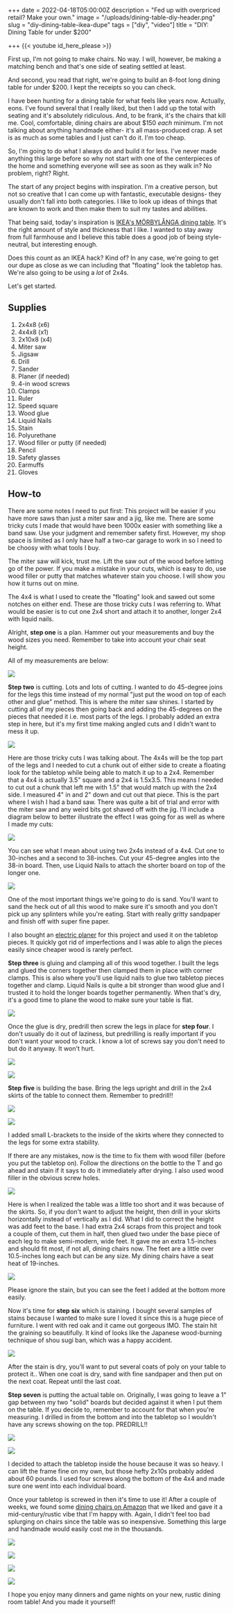 +++
date = 2022-04-18T05:00:00Z
description = "Fed up with overpriced retail? Make your own."
image = "/uploads/dining-table-diy-header.png"
slug = "diy-dining-table-ikea-dupe"
tags = ["diy", "video"]
title = "DIY: Dining Table for under $200"

+++
{{< youtube id_here_please >}}

First up, I'm not going to make chairs. No way. I will, however, be making a matching bench and that's one side of seating settled at least.

And second, you read that right, we're going to build an 8-foot long dining table for under $200. I kept the receipts so you can check.

I have been hunting for a dining table for what feels like years now. Actually, eons. I've found several that I really liked, but then I add up the total with seating and it's absolutely ridiculous. And, to be frank, it's the chairs that kill me. Cool, comfortable, dining chairs are about $150 _each_ minimum. I'm not talking about anything handmade either- it's all mass-produced crap. A set is as much as some tables and I just can't do it. I'm too cheap.

So, I'm going to do what I always do and build it for less. I've never made anything this large before so why not start with one of the centerpieces of the home and something everyone will see as soon as they walk in? No problem, right? Right.

The start of any project begins with inspiration. I'm a creative person, but not so creative that I can come up with fantastic, executable designs- they usually don't fall into both categories. I like to look up ideas of things that are known to work and then make them to suit my tastes and abilities.

That being said, today's inspiration is [IKEA's MÖRBYLÅNGA dining table](https://www.ikea.com/us/en/p/moerbylanga-table-oak-veneer-brown-stained-20293766/). It's the right amount of style and thickness that I like. I wanted to stay away from full farmhouse and I believe this table does a good job of being style-neutral, but interesting enough.

Does this count as an IKEA hack? Kind of? In any case, we're going to get our dupe as close as we can including that "floating" look the tabletop has. We're also going to be using a _lot_ of 2x4s.

Let's get started.

## Supplies

 1. 2x4x8 (x6)
 2. 4x4x8 (x1)
 3. 2x10x8 (x4)
 4. Miter saw
 5. Jigsaw
 6. Drill
 7. Sander
 8. Planer (if needed)
 9. 4-in wood screws
10. Clamps
11. Ruler
12. Speed square
13. Wood glue
14. Liquid Nails
15. Stain
16. Polyurethane
17. Wood filler or putty (if needed)
18. Pencil
19. Safety glasses
20. Earmuffs
21. Gloves

## How-to

There are some notes I need to put first: This project will be easier if you have more saws than just a miter saw and a jig, like me. There are some tricky cuts I made that would have been 1000x easier with something like a band saw. Use your judgment and remember safety first. However, my shop space is limited as I only have half a two-car garage to work in so I need to be choosy with what tools I buy.

The miter saw will kick, trust me. Lift the saw out of the wood before letting go of the power. If you make a mistake in your cuts, which is easy to do, use wood filler or putty that matches whatever stain you choose. I will show you how it turns out on mine.

The 4x4 is what I used to create the "floating" look and sawed out some notches on either end. These are those tricky cuts I was referring to. What would be easier is to cut one 2x4 short and attach it to another, longer 2x4 with liquid nails.

Alright, **step one** is a plan. Hammer out your measurements and buy the wood sizes you need. Remember to take into account your chair seat height.

All of my measurements are below:

![](/uploads/table-notebook-plans.jpg)

**Step two** is cutting. Lots and lots of cutting. I wanted to do 45-degree joins for the legs this time instead of my normal "just put the wood on top of each other and glue" method. This is where the miter saw shines. I started by cutting all of my pieces then going back and adding the 45-degrees on the pieces that needed it i.e. most parts of the legs. I probably added an extra step in here, but it's my first time making angled cuts and I didn't want to mess it up.

![](/uploads/in-progress-dining-table-build-diy-2.jpg)

Here are those tricky cuts I was talking about. The 4x4s will be the top part of the legs and I needed to cut a chunk out of either side to create a floating look for the tabletop while being able to match it up to a 2x4. Remember that a 4x4 is actually 3.5" square and a 2x4 is 1.5x3.5. This means I needed to cut out a chunk that left me with 1.5" that would match up with the 2x4 side. I measured 4" in and 2" down and cut out that piece. This is the part where I wish I had a band saw. There was quite a bit of trial and error with the miter saw and any weird bits got shaved off with the jig. I'll include a diagram below to better illustrate the effect I was going for as well as where I made my cuts:

![](/uploads/diningtable4x4xdiagram.jpg)

You can see what I mean about using two 2x4s instead of a 4x4. Cut one to 30-inches and a second to 38-inches. Cut your 45-degree angles into the 38-in board. Then, use Liquid Nails to attach the shorter board on top of the longer one.

![](/uploads/in-progress-dining-table-build-diy-3.jpg)

One of the most important things we're going to do is sand. You'll want to sand the heck out of all this wood to make sure it's smooth and you don't pick up any splinters while you're eating. Start with really gritty sandpaper and finish off with super fine paper.

I also bought an [electric planer](https://www.amazon.com/DEWALT-D26677K-4-Inch-Portable-Planer/dp/B00461EA8W/ref=sr_1_3?crid=1EFNCOXHH62E1&keywords=dewalt%2Bhand%2Bplaner&qid=1650317194&sprefix=dewalt%2Bhand%2Bplaner%2Caps%2C102&sr=8-3&th=1) for this project and used it on the tabletop pieces. It quickly got rid of imperfections and I was able to align the pieces easily since cheaper wood is rarely perfect.

**Step three** is gluing and clamping all of this wood together. I built the legs and glued the corners together then clamped them in place with corner clamps. This is also where you'll use liquid nails to glue two tabletop pieces together and clamp. Liquid Nails is quite a bit stronger than wood glue and I trusted it to hold the longer boards together permanently. When that's dry, it's a good time to plane the wood to make sure your table is flat.

![](/uploads/in-progress-dining-table-build-diy-1.jpg)

Once the glue is dry, predrill then screw the legs in place for **step four**. I don't usually do it out of laziness, but predrilling is really important if you don't want your wood to crack. I know a lot of screws say you don't need to but do it anyway. It won't hurt.

![](/uploads/in-progress-dining-table-build-diy-5.jpg)

![](/uploads/in-progress-dining-table-build-diy-4.jpg)

**Step** **five** is building the base. Bring the legs upright and drill in the 2x4 skirts of the table to connect them. Remember to predrill!!

![](/uploads/in-progress-dining-table-build-diy-6.jpg)

![](/uploads/in-progress-dining-table-build-diy-7.jpg)

I added small L-brackets to the inside of the skirts where they connected to the legs for some extra stability.

If there are any mistakes, now is the time to fix them with wood filler (before you put the tabletop on). Follow the directions on the bottle to the T and go ahead and stain if it says to do it immediately after drying. I also used wood filler in the obvious screw holes.

![](/uploads/in-progress-dining-table-build-diy-8.jpg)

Here is when I realized the table was a little too short and it was because of the skirts. So, if you don't want to adjust the height, then drill in your skirts horizontally instead of vertically as I did. What I did to correct the height was add feet to the base. I had extra 2x4 scraps from this project and took a couple of them, cut them in half, then glued two under the base piece of each leg to make semi-modern, wide feet. It gave me an extra 1.5-inches and should fit most, if not all, dining chairs now. The feet are a little over 10.5-inches long each but can be any size. My dining chairs have a seat heat of 19-inches.

![](/uploads/in-progress-dining-table-build-diy-11.jpg)

Please ignore the stain, but you can see the feet I added at the bottom more easily.

Now it's time for **step** **six** which is staining. I bought several samples of stains because I wanted to make sure I loved it since this is a huge piece of furniture. I went with red oak and it came out gorgeous IMO. The stain hit the graining so beautifully. It kind of looks like the Japanese wood-burning technique of shou sugi ban, which was a happy accident.

![](/uploads/in-progress-dining-table-build-diy-12.jpg)

After the stain is dry, you'll want to put several coats of poly on your table to protect it.. When one coat is dry, sand with fine sandpaper and then put on the next coat. Repeat until the last coat.

**Step seven** is putting the actual table on. Originally, I was going to leave a 1" gap between my two "solid" boards but decided against it when I put them on the table. If you decide to, remember to account for that when you're measuring. I drilled in from the bottom and into the tabletop so I wouldn't have any screws showing on the top. PREDRILL!!

![](/uploads/in-progress-dining-table-build-diy-9.jpg)

![](/uploads/in-progress-dining-table-build-diy-10.jpg)

I decided to attach the tabletop inside the house because it was so heavy. I can lift the frame fine on my own, but those hefty 2x10s probably added about 60 pounds. I used four screws along the bottom of the 4x4 and made sure one went into each individual board.

Once your tabletop is screwed in then it's time to use it! After a couple of weeks, we found some [dining chairs on Amazon](https://www.amazon.com/Armen-Living-LCSUCHWACH-Summer-Charcoal/dp/B015ETINHS/ref=pd_vtp_sccl_1/140-5552516-1776620?pd_rd_w=l94K4&pf_rd_p=fbd780d7-2160-4d39-bb8e-6a364d83fb2c&pf_rd_r=DHC9P4SXTK44E3J9Z039&pd_rd_r=da787b1f-3a5a-4e5d-bfcb-cc40ad09cad8&pd_rd_wg=XGuxo&pd_rd_i=B015ETINHS&psc=1) that we liked and gave it a mid-century/rustic vibe that I'm happy with. Again, I didn't feel too bad splurging on chairs since the table was so inexpensive. Something this large and handmade would easily cost me in the thousands.

![](/uploads/dining-table-finished-product-diy-woodworking-5.jpg)

![](/uploads/dining-table-finished-product-diy-woodworking-8.jpg)

![](/uploads/dining-table-finished-product-diy-woodworking-2.jpg)

![](/uploads/dining-table-finished-product-diy-woodworking-4.jpg)

I hope you enjoy many dinners and game nights on your new, rustic dining room table! And you made it yourself!